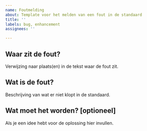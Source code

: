 ```yaml
---
name: Foutmelding
about: Template voor het melden van een fout in de standaard
title: ''
labels: bug, enhancement
assignees: ''

---
```


## Waar zit de fout?

Verwijzing naar plaats(en) in de tekst waar de fout zit.

## Wat is de fout?

Beschrijving van wat er niet klopt in de standaard.

## Wat moet het worden? [optioneel]

Als je een idee hebt voor de oplossing hier invullen.
